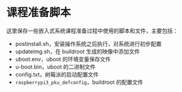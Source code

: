 # 课程准备脚本

这里保存一些嵌入式系统课程准备过程中使用的脚本和文件，主要包括：

* postinstall.sh，安装操作系统之后执行，对系统进行初步配置
* updateimg.sh，在 buildroot 生成的映像中添加文件
* uboot.env，uboot 的环境变量保存文件
* u-boot.bin，uboot 的二进制文件
* config.txt，树莓派的启动配置文件
* `raspberrypi3_pku_defconfig`，buildroot 的配置文件
